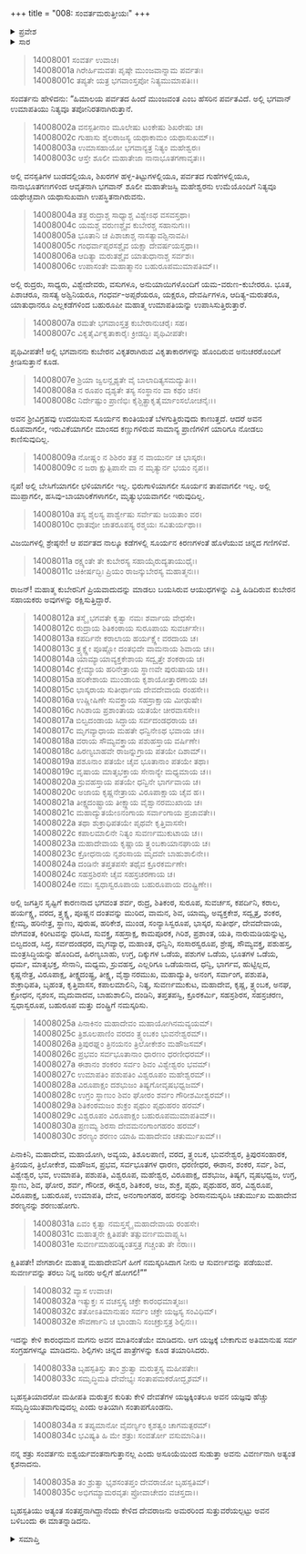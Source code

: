 +++
title = "008: ಸಂವರ್ತಮರುತ್ತೀಯಃ"
+++

<details><summary>ಪ್ರವೇಶ</summary>


।।   ಓಂ ಓಂ ನಮೋ ನಾರಾಯಣಾಯ।।   ಶ್ರೀ ವೇದವ್ಯಾಸಾಯ ನಮಃ ।।

ಶ್ರೀ ಕೃಷ್ಣದ್ವೈಪಾಯನ ವೇದವ್ಯಾಸ ವಿರಚಿತ  

**ಶ್ರೀ ಮಹಾಭಾರತ**

**ಅಶ್ವಮೇಧಿಕ ಪರ್ವ**

**ಅಶ್ವಮೇಧಿಕ ಪರ್ವ**

**ಅಧ್ಯಾಯ 8**


</details>

<details><summary>ಸಾರ</summary>

ವ್ಯಾಸನು ಸಂವರ್ತ-ಮರುತ್ತರ ಕಥೆಯನ್ನು ಮುಂದುವರೆಸಿದುದು (1-35).


</details>





> 14008001 ಸಂವರ್ತ ಉವಾಚ।  
14008001a ಗಿರೇರ್ಹಿಮವತಃ ಪೃಷ್ಠೇ ಮುಂಜವಾನ್ನಾಮ ಪರ್ವತಃ।  
14008001c ತಪ್ಯತೇ ಯತ್ರ ಭಗವಾಂಸ್ತಪೋ ನಿತ್ಯಮುಮಾಪತಿಃ।।

ಸಂವರ್ತನು ಹೇಳಿದನು: “ಹಿಮಾಲಯ ಪರ್ವತದ ಹಿಂದೆ ಮುಂಜವಂತ ಎಂಬ ಹೆಸರಿನ ಪರ್ವತವಿದೆ. ಅಲ್ಲಿ ಭಗವಾನ್ ಉಮಾಪತಿಯು ನಿತ್ಯವೂ ತಪೋನಿರತನಾಗಿರುತ್ತಾನೆ.

> 14008002a ವನಸ್ಪತೀನಾಂ ಮೂಲೇಷು ಟಂಕೇಷು ಶಿಖರೇಷು ಚ।  
14008002c ಗುಹಾಸು ಶೈಲರಾಜಸ್ಯ ಯಥಾಕಾಮಂ ಯಥಾಸುಖಮ್।।  
14008003a ಉಮಾಸಹಾಯೋ ಭಗವಾನ್ಯತ್ರ ನಿತ್ಯಂ ಮಹೇಶ್ವರಃ।  
14008003c ಆಸ್ತೇ ಶೂಲೀ ಮಹಾತೇಜಾ ನಾನಾಭೂತಗಣಾವೃತಃ।।

ಅಲ್ಲಿ ವನಸ್ಪತಿಗಳ ಬುಡದಲ್ಲಿಯೂ, ಶಿಖರಗಳ ಹಳ್ಳ-ತಿಟ್ಟುಗಳಲ್ಲಿಯೂ, ಪರ್ವತದ ಗುಹೆಗಳಲ್ಲಿಯೂ, ನಾನಾಭೂತಗಣಗಳಿಂದ ಆವೃತನಾಗಿ ಭಗವಾನ್ ಶೂಲೀ ಮಹಾತೇಜಸ್ವಿ ಮಹೇಶ್ವರನು ಉಮೆಯೊಂದಿಗೆ ನಿತ್ಯವೂ ಯಥೇಚ್ಛವಾಗಿ ಯಥಾಸುಖವಾಗಿ ಉಪಸ್ಥಿತನಾಗಿರುವನು.

> 14008004a ತತ್ರ ರುದ್ರಾಶ್ಚ ಸಾಧ್ಯಾಶ್ಚ ವಿಶ್ವೇಽಥ ವಸವಸ್ತಥಾ।  
14008004c ಯಮಶ್ಚ ವರುಣಶ್ಚೈವ ಕುಬೇರಶ್ಚ ಸಹಾನುಗಃ।।  
14008005a ಭೂತಾನಿ ಚ ಪಿಶಾಚಾಶ್ಚ ನಾಸತ್ಯಾವಶ್ವಿನಾವಪಿ।  
14008005c ಗಂಧರ್ವಾಪ್ಸರಸಶ್ಚೈವ ಯಕ್ಷಾ ದೇವರ್ಷಯಸ್ತಥಾ।।  
14008006a ಆದಿತ್ಯಾ ಮರುತಶ್ಚೈವ ಯಾತುಧಾನಾಶ್ಚ ಸರ್ವಶಃ।  
14008006c ಉಪಾಸಂತೇ ಮಹಾತ್ಮಾನಂ ಬಹುರೂಪಮುಮಾಪತಿಮ್।।

ಅಲ್ಲಿ ರುದ್ರರು, ಸಾಧ್ಯರು, ವಿಶ್ವೇದೇವರು, ವಸುಗಳೂ, ಅನುಯಾಯಿಗಳೊಂದಿಗೆ ಯಮ-ವರುಣ-ಕುಬೇರರೂ. ಭೂತ, ಪಿಶಾಚರೂ, ನಾಸತ್ಯ ಅಶ್ವಿನಿಯರೂ, ಗಂಧರ್ವ-ಅಪ್ಸರೆಯರೂ, ಯಕ್ಷರೂ, ದೇವರ್ಷಿಗಳೂ, ಆದಿತ್ಯ-ಮರುತರೂ, ಯಾತುಧಾನರೂ ಎಲ್ಲಕಡೆಗಳಿಂದ ಬಹುರೂಪೀ ಮಹಾತ್ಮ ಉಮಾಪತಿಯನ್ನು ಉಪಾಸಿಸುತ್ತಿರುತ್ತಾರೆ.

> 14008007a ರಮತೇ ಭಗವಾಂಸ್ತತ್ರ ಕುಬೇರಾನುಚರೈಃ ಸಹ।  
14008007c ವಿಕೃತೈರ್ವಿಕೃತಾಕಾರೈಃ ಕ್ರೀಡದ್ಭಿಃ ಪೃಥಿವೀಪತೇ।

ಪೃಥಿವೀಪತೇ! ಅಲ್ಲಿ ಭಗವಾನನು ಕುಬೇರನ ವಿಕೃತರಾಗಿರುವ ವಿಕೃತಾಕಾರಗಳನ್ನು ಹೊಂದಿರುವ ಅನುಚರರೊಂದಿಗೆ ಕ್ರೀಡಿಸುತ್ತಾನೆ ಕೂಡ.

> 14008007e ಶ್ರಿಯಾ ಜ್ವಲನ್ದೃಶ್ಯತೇ ವೈ ಬಾಲಾದಿತ್ಯಸಮದ್ಯುತಿಃ।।  
14008008a ನ ರೂಪಂ ದೃಶ್ಯತೇ ತಸ್ಯ ಸಂಸ್ಥಾನಂ ವಾ ಕಥಂ ಚನ।  
14008008c ನಿರ್ದೇಷ್ಟುಂ ಪ್ರಾಣಿಭಿಃ ಕೈಶ್ಚಿತ್ಪ್ರಾಕೃತೈರ್ಮಾಂಸಲೋಚನೈಃ।।

ಅವನ ಶ್ರೀವಿಗ್ರಹವು ಉದಯಿಸುವ ಸೂರ್ಯನ ಕಾಂತಿಯಂತೆ ಬೆಳಗುತ್ತಿರುವುದು ಕಾಣುತ್ತದೆ. ಆದರೆ ಅವನ ರೂಪವಾಗಲೀ, ಇರುವಿಕೆಯಾಗಲೀ ಮಾಂಸದ ಕಣ್ಣುಗಳಿರುವ ಸಾಮಾನ್ಯ ಪ್ರಾಣಿಗಳಿಗೆ ಯಾರಿಗೂ ನೋಡಲು ಕಾಣಿಸುವುದಿಲ್ಲ.

> 14008009a ನೋಷ್ಣಂ ನ ಶಿಶಿರಂ ತತ್ರ ನ ವಾಯುರ್ನ ಚ ಭಾಸ್ಕರಃ।  
14008009c ನ ಜರಾ ಕ್ಷುತ್ಪಿಪಾಸೇ ವಾ ನ ಮೃತ್ಯುರ್ನ ಭಯಂ ನೃಪ।।

ನೃಪ! ಅಲ್ಲಿ ಬೇಸಿಗೆಯಾಗಲೀ ಛಳಿಯಾಗಲೀ ಇಲ್ಲ. ಭಿರುಗಾಳಿಯಾಗಲೀ ಸೂರ್ಯನ ತಾಪವಾಗಲೀ ಇಲ್ಲ. ಅಲ್ಲಿ ಮುಪ್ಪಾಗಲೀ, ಹಸಿವು-ಬಾಯಾರಿಕೆಗಳಾಗಲೀ, ಮೃತ್ಯುಭಯವಾಗಲೀ ಇರುವುದಿಲ್ಲ.

> 14008010a ತಸ್ಯ ಶೈಲಸ್ಯ ಪಾರ್ಶ್ವೇಷು ಸರ್ವೇಷು ಜಯತಾಂ ವರ।  
14008010c ಧಾತವೋ ಜಾತರೂಪಸ್ಯ ರಶ್ಮಯಃ ಸವಿತುರ್ಯಥಾ।।

ವಿಜಯಿಗಳಲ್ಲಿ ಶ್ರೇಷ್ಠನೇ! ಆ ಪರ್ವತದ ನಾಲ್ಕೂ ಕಡೆಗಳಲ್ಲಿ ಸೂರ್ಯನ ಕಿರಣಗಳಂತೆ ಹೊಳೆಯುವ ಚಿನ್ನದ ಗಣಿಗಳಿವೆ.

> 14008011a ರಕ್ಷ್ಯಂತೇ ತೇ ಕುಬೇರಸ್ಯ ಸಹಾಯೈರುದ್ಯತಾಯುಧೈಃ।  
14008011c ಚಿಕೀರ್ಷದ್ಭಿಃ ಪ್ರಿಯಂ ರಾಜನ್ಕುಬೇರಸ್ಯ ಮಹಾತ್ಮನಃ।।

ರಾಜನ್! ಮಹಾತ್ಮ ಕುಬೇರನಿಗೆ ಪ್ರಿಯವಾದುದನ್ನು ಮಾಡಲು ಬಯಸಿರುವ ಆಯುಧಗಳನ್ನು ಎತ್ತಿ ಹಿಡಿದಿರುವ ಕುಬೇರನ ಸಹಾಯಕರು ಅವುಗಳನ್ನು ರಕ್ಷಿಸುತ್ತಿದ್ದಾರೆ.

> 14008012a ತಸ್ಮೈ ಭಗವತೇ ಕೃತ್ವಾ ನಮಃ ಶರ್ವಾಯ ವೇಧಸೇ।  
14008012c ರುದ್ರಾಯ ಶಿತಿಕಂಠಾಯ ಸುರೂಪಾಯ ಸುವರ್ಚಸೇ।।  
14008013a ಕಪರ್ದಿನೇ ಕರಾಲಾಯ ಹರ್ಯಕ್ಷ್ಣೇ ವರದಾಯ ಚ।  
14008013c ತ್ರ್ಯಕ್ಷ್ಣೇ ಪೂಷ್ಣೋ ದಂತಭಿದೇ ವಾಮನಾಯ ಶಿವಾಯ ಚ।।  
14008014a ಯಾಮ್ಯಾಯಾವ್ಯಕ್ತಕೇಶಾಯ ಸದ್ವೃತ್ತೇ ಶಂಕರಾಯ ಚ।  
14008014c ಕ್ಷೇಮ್ಯಾಯ ಹರಿನೇತ್ರಾಯ ಸ್ಥಾಣವೇ ಪುರುಷಾಯ ಚ।।  
14008015a ಹರಿಕೇಶಾಯ ಮುಂಡಾಯ ಕೃಶಾಯೋತ್ತಾರಣಾಯ ಚ।  
14008015c ಭಾಸ್ಕರಾಯ ಸುತೀರ್ಥಾಯ ದೇವದೇವಾಯ ರಂಹಸೇ।।  
14008016a ಉಷ್ಣೀಷಿಣೇ ಸುವಕ್ತ್ರಾಯ ಸಹಸ್ರಾಕ್ಷಾಯ ಮೀಢುಷೇ।  
14008016c ಗಿರಿಶಾಯ ಪ್ರಶಾಂತಾಯ ಯತಯೇ ಚೀರವಾಸಸೇ।।  
14008017a ಬಿಲ್ವದಂಡಾಯ ಸಿದ್ಧಾಯ ಸರ್ವದಂಡಧರಾಯ ಚ।  
14008017c ಮೃಗವ್ಯಾಧಾಯ ಮಹತೇ ಧನ್ವಿನೇಽಥ ಭವಾಯ ಚ।।  
14008018a ವರಾಯ ಸೌಮ್ಯವಕ್ತ್ರಾಯ ಪಶುಹಸ್ತಾಯ ವರ್ಷಿಣೇ।  
14008018c ಹಿರಣ್ಯಬಾಹವೇ ರಾಜನ್ನುಗ್ರಾಯ ಪತಯೇ ದಿಶಾಮ್।।  
14008019a ಪಶೂನಾಂ ಪತಯೇ ಚೈವ ಭೂತಾನಾಂ ಪತಯೇ ತಥಾ।  
14008019c ವೃಷಾಯ ಮಾತೃಭಕ್ತಾಯ ಸೇನಾನ್ಯೇ ಮಧ್ಯಮಾಯ ಚ।।  
14008020a ಸ್ರುವಹಸ್ತಾಯ ಪತಯೇ ಧನ್ವಿನೇ ಭಾರ್ಗವಾಯ ಚ।  
14008020c ಅಜಾಯ ಕೃಷ್ಣನೇತ್ರಾಯ ವಿರೂಪಾಕ್ಷಾಯ ಚೈವ ಹ।।  
14008021a ತೀಕ್ಷ್ಣದಂಷ್ಟ್ರಾಯ ತೀಕ್ಷ್ಣಾಯ ವೈಶ್ವಾನರಮುಖಾಯ ಚ।  
14008021c ಮಹಾದ್ಯುತಯೇಽನಂಗಾಯ ಸರ್ವಾಂಗಾಯ ಪ್ರಜಾವತೇ।।  
14008022a ತಥಾ ಶುಕ್ರಾಧಿಪತಯೇ ಪೃಥವೇ ಕೃತ್ತಿವಾಸಸೇ।  
14008022c ಕಪಾಲಮಾಲಿನೇ ನಿತ್ಯಂ ಸುವರ್ಣಮುಕುಟಾಯ ಚ।।  
14008023a ಮಹಾದೇವಾಯ ಕೃಷ್ಣಾಯ ತ್ರ್ಯಂಬಕಾಯಾನಘಾಯ ಚ।  
14008023c ಕ್ರೋಧನಾಯ ನೃಶಂಸಾಯ ಮೃದವೇ ಬಾಹುಶಾಲಿನೇ।।  
14008024a ದಂಡಿನೇ ತಪ್ತತಪಸೇ ತಥೈವ ಕ್ರೂರಕರ್ಮಣೇ।  
14008024c ಸಹಸ್ರಶಿರಸೇ ಚೈವ ಸಹಸ್ರಚರಣಾಯ ಚ।  
14008024e ನಮಃ ಸ್ವಧಾಸ್ವರೂಪಾಯ ಬಹುರೂಪಾಯ ದಂಷ್ಟ್ರಿಣೇ।।

ಅಲ್ಲಿ ಜಗತ್ತಿನ ಸೃಷ್ಟಿಗೆ ಕಾರಣನಾದ ಭಗವಂತ ಶರ್ವ, ರುದ್ರ, ಶಿತಿಕಂಠ, ಸುರೂಪ, ಸುವರ್ಚಸ, ಕಪರ್ದಿನಿ, ಕರಾಲ, ಹರ್ಯಕ್ಷ್ಣ, ವರದ, ತ್ರ್ಯಕ್ಷ್ಣ, ಪೂಷ್ಣನ ದಂತವನ್ನು ಮುರಿದ, ವಾಮನ, ಶಿವ, ಯಾಮ್ಯ, ಅವ್ಯಕ್ತಕೇಶ, ಸದ್ವೃತ್ತ, ಶಂಕರ, ಕ್ಷೇಮ್ಯ, ಹರಿನೇತ್ರ, ಸ್ಥಾಣು, ಪುರುಷ, ಹರಿಕೇಶ, ಮುಂಡ, ಸಂನ್ಯಾಸಿಸ್ವರೂಪ, ಭಾಸ್ಕರ, ಸುತೀರ್ಥ, ದೇವದೇವಾಯ, ವೇಗವಂತ, ಕಿರೀಟವನ್ನು ಧರಿಸಿದ, ಸುವಕ್ತ್ರ, ಸಹಸ್ರಾಕ್ಷ, ಕಾಮಪೂರಕ, ಗಿರಿಶ, ಪ್ರಶಾಂತ, ಯತಿ, ನಾರುಮಡಿಯನ್ನುಟ್ಟ, ಬಿಲ್ವದಂಡ, ಸಿದ್ಧ, ಸರ್ವದಂಡಧರ, ಮೃಗವ್ಯಾಧ, ಮಹಾಂತ, ಧನ್ವಿನಿ, ಸಂಸಾರಸ್ವರೂಪ, ಶ್ರೇಷ್ಠ, ಸೌಮ್ಯವಕ್ತ್ರ, ಪಶುಹಸ್ತ, ಮಂತ್ರಸಿದ್ಧಿಯನ್ನು ಹೊಂದಿದ, ಹಿರಣ್ಯಬಾಹು, ಉಗ್ರ, ದಿಕ್ಕುಗಳ ಒಡೆಯ, ಪಶುಗಳ ಒಡೆಯ, ಭೂತಗಳ ಒಡೆಯ, ಧರ್ಮ, ಮಾತೃಭಕ್ತ, ಸೇನಾನಿ, ಮಧ್ಯಮ, ಸ್ರುವಹಸ್ತ, ಎಲ್ಲರಿಗೂ ಒಡೆಯನಾದ, ಧನ್ವಿ, ಭಾರ್ಗವ, ಹುಟ್ಟಿಲ್ಲದ, ಕೃಷ್ಣನೇತ್ರ, ವಿರೂಪಾಕ್ಷ, ತೀಕ್ಷ್ಣದಂಷ್ಟ್ರ, ತೀಕ್ಷ್ಣ, ವೈಶ್ವಾನರಮುಖ, ಮಹಾದ್ಯುತಿ, ಅನಂಗ, ಸರ್ವಾಂಗ, ಪಶುಪತಿ, ಶುಕ್ರಾಧಿಪತಿ, ಬೃಹಂತ, ಕೃತ್ತಿವಾಸಸ, ಕಪಾಲಮಾಲಿನಿ, ನಿತ್ಯ, ಸುವರ್ಣಮುಕುಟ, ಮಹಾದೇವ, ಕೃಷ್ಣ, ತ್ರ್ಯಂಬಕ, ಅನಘ, ಕ್ರೋಧನ, ನೃಶಂಸ, ಮೃದುವಾದವ, ಬಾಹುಶಾಲಿನಿ, ದಂಡಿನಿ, ತಪ್ತತಪಸ್ವಿ, ಕ್ರೂರಕರ್ಮಿ, ಸಹಸ್ರಶಿರಸ, ಸಹಸ್ರಚರಣ, ಸ್ವಧಾಸ್ವರೂಪ, ಬಹುರೂಪ ಮತ್ತು ದಂಷ್ಟ್ರಿಗೆ ನಮಸ್ಕರಿಸು.

> 14008025a ಪಿನಾಕಿನಂ ಮಹಾದೇವಂ ಮಹಾಯೋಗಿನಮವ್ಯಯಮ್।  
14008025c ತ್ರಿಶೂಲಪಾಣಿಂ ವರದಂ ತ್ರ್ಯಂಬಕಂ ಭುವನೇಶ್ವರಮ್।।  
14008026a ತ್ರಿಪುರಘ್ನಂ ತ್ರಿನಯನಂ ತ್ರಿಲೋಕೇಶಂ ಮಹೌಜಸಮ್।  
14008026c ಪ್ರಭವಂ ಸರ್ವಭೂತಾನಾಂ ಧಾರಣಂ ಧರಣೀಧರಮ್।।  
14008027a ಈಶಾನಂ ಶಂಕರಂ ಸರ್ವಂ ಶಿವಂ ವಿಶ್ವೇಶ್ವರಂ ಭವಮ್।  
14008027c ಉಮಾಪತಿಂ ಪಶುಪತಿಂ ವಿಶ್ವರೂಪಂ ಮಹೇಶ್ವರಮ್।।  
14008028a ವಿರೂಪಾಕ್ಷಂ ದಶಭುಜಂ ತಿಷ್ಯಗೋವೃಷಭಧ್ವಜಮ್।  
14008028c ಉಗ್ರಂ ಸ್ಥಾಣುಂ ಶಿವಂ ಘೋರಂ ಶರ್ವಂ ಗೌರೀಶಮೀಶ್ವರಮ್।।  
14008029a ಶಿತಿಕಂಠಮಜಂ ಶುಕ್ರಂ ಪೃಥುಂ ಪೃಥುಹರಂ ಹರಮ್।  
14008029c ವಿಶ್ವರೂಪಂ ವಿರೂಪಾಕ್ಷಂ ಬಹುರೂಪಮುಮಾಪತಿಮ್।।  
14008030a ಪ್ರಣಮ್ಯ ಶಿರಸಾ ದೇವಮನಂಗಾಂಗಹರಂ ಹರಮ್।  
14008030c ಶರಣ್ಯಂ ಶರಣಂ ಯಾಹಿ ಮಹಾದೇವಂ ಚತುರ್ಮುಖಮ್।।

ಪಿನಾಕಿನಿ, ಮಹಾದೇವ, ಮಹಾಯೋಗಿ, ಅವ್ಯಯ, ತಿಶೂಲಪಾಣಿ, ವರದ, ತ್ರ್ಯಂಬಕ, ಭುವನೇಶ್ವರ, ತ್ರಿಪುರಸಂಹಾರಕ, ತ್ರಿನಯನ, ತ್ರಿಲೋಕೇಶ, ಮಹೌಜಸ, ಪ್ರಭವ, ಸರ್ವಭೂತಗಳ ಧಾರಣ, ಧರಣೀಧರ, ಈಶಾನ, ಶಂಕರ, ಸರ್ವ, ಶಿವ, ವಿಶ್ವೇಶ್ವರ, ಭವ, ಉಮಾಪತಿ, ಪಶುಪತಿ, ವಿಶ್ವರೂಪ, ಮಹೇಶ್ವರ, ವಿರೂಪಾಕ್ಷ, ದಶಭುಜ, ತಿಷ್ಯಗ, ವೃಷಭಧ್ವಜ, ಉಗ್ರ, ಸ್ಥಾಣು, ಶಿವ, ಘೋರ, ಶರ್ವ, ಗೌರೀಶ, ಈಶ್ವರ, ಶಿತಿಕಂಠ, ಅಜ, ಶುಕ್ರ, ಪೃಥು, ಪೃಥುಹರ, ಹರ, ವಿಶ್ವರೂಪ, ವಿರೂಪಾಕ್ಷ, ಬಹುರೂಪ, ಉಮಾಪತಿ, ದೇವ, ಅನಂಗಾಂಗಹರ, ಹರನನ್ನು ಶಿರಸಾನಮಸ್ಕರಿಸಿ ಚತುರ್ಮುಖ ಮಹಾದೇವ ಶರಣ್ಯನನ್ನು ಶರಣುಹೋಗು.

> 14008031a ಏವಂ ಕೃತ್ವಾ ನಮಸ್ತಸ್ಮೈ ಮಹಾದೇವಾಯ ರಂಹಸೇ।  
14008031c ಮಹಾತ್ಮನೇ ಕ್ಷಿತಿಪತೇ ತತ್ಸುವರ್ಣಮವಾಪ್ಸ್ಯಸಿ।  
14008031e ಸುವರ್ಣಮಾಹರಿಷ್ಯಂತಸ್ತತ್ರ ಗಚ್ಚಂತು ತೇ ನರಾಃ।।

ಕ್ಷಿತಿಪತೇ! ವೇಗಶಾಲೀ ಮಹಾತ್ಮ ಮಹಾದೇವನಿಗೆ ಹೀಗೆ ನಮಸ್ಕರಿಸಿದಾಗ ನೀನು ಆ ಸುವರ್ಣವನ್ನು ಪಡೆಯುವೆ. ಸುವರ್ಣವನ್ನು ತರಲು ನಿನ್ನ ಜನರು ಅಲ್ಲಿಗೆ ಹೋಗಲಿ!””

> 14008032 ವ್ಯಾಸ ಉವಾಚ।  
14008032a ಇತ್ಯುಕ್ತಃ ಸ ವಚಸ್ತಸ್ಯ ಚಕ್ರೇ ಕಾರಂಧಮಾತ್ಮಜಃ।  
14008032c ತತೋಽತಿಮಾನುಷಂ ಸರ್ವಂ ಚಕ್ರೇ ಯಜ್ಞಸ್ಯ ಸಂವಿಧಿಮ್।  
14008032e ಸೌವರ್ಣಾನಿ ಚ ಭಾಂಡಾನಿ ಸಂಚಕ್ರುಸ್ತತ್ರ ಶಿಲ್ಪಿನಃ।।

ಇದನ್ನು ಕೇಳಿ ಕಾರಂಧಮನ ಮಗನು ಅವನ ಮಾತಿನಂತೆಯೇ ಮಾಡಿದನು. ಆಗ ಯಜ್ಞಕ್ಕೆ ಬೇಕಾಗುವ ಅತಿಮಾನುಷ ಸರ್ವ ಸಂಗ್ರಹಗಳನ್ನೂ ಮಾಡಿದನು. ಶಿಲ್ಪಿಗಳು ಚಿನ್ನದ ಪಾತ್ರೆಗಳನ್ನು ಕೂಡ ತಯಾರಿಸಿದರು.

> 14008033a ಬೃಹಸ್ಪತಿಸ್ತು ತಾಂ ಶ್ರುತ್ವಾ ಮರುತ್ತಸ್ಯ ಮಹೀಪತೇಃ।  
14008033c ಸಮೃದ್ಧಿಮತಿ ದೇವೇಭ್ಯಃ ಸಂತಾಪಮಕರೋದ್ಭೃಶಮ್।।

ಬೃಹಸ್ಪತಿಯಾದರೋ ಮಹೀಪತಿ ಮರುತ್ತನ ಕುರಿತು ಕೇಳಿ ದೇವತೆಗಳ ಯಜ್ಞಕ್ಕಿಂತಲೂ ಅವನ ಯಜ್ಞವು ಹೆಚ್ಚು ಸಮೃದ್ಧಿಯುತವಾಗುವುದಲ್ಲ ಎಂದು ಅತಿಯಾಗಿ ಸಂತಾಪಗೊಂಡನು.

> 14008034a ಸ ತಪ್ಯಮಾನೋ ವೈವರ್ಣ್ಯಂ ಕೃಶತ್ವಂ ಚಾಗಮತ್ಪರಮ್।  
14008034c ಭವಿಷ್ಯತಿ ಹಿ ಮೇ ಶತ್ರುಃ ಸಂವರ್ತೋ ವಸುಮಾನಿತಿ।।

ನನ್ನ ಶತ್ರು ಸಂವರ್ತನು ಐಶ್ವರ್ಯವಂತನಾಗುತ್ತಾನಲ್ಲ ಎಂದು ಅಸೂಯೆಯಿಂದ ಸುಡುತ್ತಾ ಅವನು ವಿವರ್ಣನಾಗಿ ಅತ್ಯಂತ ಕೃಶನಾದನು.

> 14008035a ತಂ ಶ್ರುತ್ವಾ ಭೃಶಸಂತಪ್ತಂ ದೇವರಾಜೋ ಬೃಹಸ್ಪತಿಮ್।  
14008035c ಅಭಿಗಮ್ಯಾಮರವೃತಃ ಪ್ರೋವಾಚೇದಂ ವಚಸ್ತದಾ।।

ಬೃಹಸ್ಪತಿಯು ಅತ್ಯಂತ ಸಂತಪ್ತನಾಗಿದ್ದಾನೆಂದು ಕೇಳಿದ ದೇವರಾಜನು ಅಮರರಿಂದ ಸುತ್ತುವರೆಯಲ್ಪಟ್ಟು ಅವನ ಬಳಿಬಂದು ಈ ಮಾತನ್ನಾಡಿದನು.




<details><summary>ಸಮಾಪ್ತಿ</summary>



ಇತಿ ಶ್ರೀಮಹಾಭಾರತೇ ಅಶ್ವಮೇಧಿಕಪರ್ವಣಿ ಸಂವರ್ತಮರುತ್ತೀಯೇ ಅಷ್ಟಮೋಽಧ್ಯಾಯಃ।।  
ಇದು ಶ್ರೀಮಹಾಭಾರತದಲ್ಲಿ ಅಶ್ವಮೇಧಿಕಪರ್ವದಲ್ಲಿ ಸಂವರ್ತಮರುತ್ತೀಯ ಎನ್ನುವ ಎಂಟನೇ ಅಧ್ಯಾಯವು.


</details>


